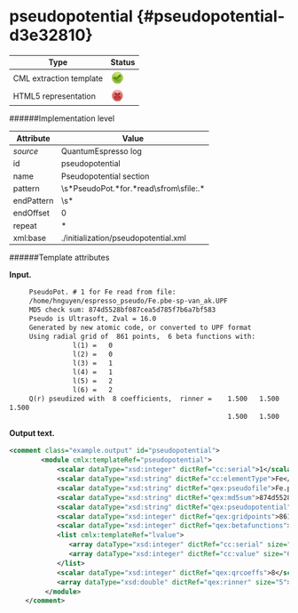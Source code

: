 # pseudopotential {#pseudopotential-d3e32810}


| Type                                                                                                                                                | Status                                                                                                                                              |
|----|----|
| CML extraction template                                                                                                                             | ![](/imgs/Total.png)                                                                                                                                |
| HTML5 representation                                                                                                                                | ![](/imgs/None.png)                                                                                                                                 |

######Implementation level

| Attribute                                                                                                                                           | Value                                                                                                                                               |
|----|----|
| *source*                                                                                                                                            | QuantumEspresso log                                                                                                                                 |
| id                                                                                                                                                  | pseudopotential                                                                                                                                     |
| name                                                                                                                                                | Pseudopotential section                                                                                                                             |
| pattern                                                                                                                                             | \\s\*PseudoPot.\*for.\*read\\sfrom\\sfile:.\*                                                                                                       |
| endPattern                                                                                                                                          | \\s\*                                                                                                                                               |
| endOffset                                                                                                                                           | 0                                                                                                                                                   |
| repeat                                                                                                                                              | \*                                                                                                                                                  |
| xml:base                                                                                                                                            | ./initialization/pseudopotential.xml                                                                                                                |

######Template attributes

**Input.**

         PseudoPot. # 1 for Fe read from file:
         /home/hnguyen/espresso_pseudo/Fe.pbe-sp-van_ak.UPF
         MD5 check sum: 874d5528bf087cea5d785f7b6a7bf583
         Pseudo is Ultrasoft, Zval = 16.0
         Generated by new atomic code, or converted to UPF format
         Using radial grid of  861 points,  6 beta functions with: 
                    l(1) =   0
                    l(2) =   0
                    l(3) =   1
                    l(4) =   1
                    l(5) =   2
                    l(6) =   2
         Q(r) pseudized with  8 coefficients,  rinner =    1.500   1.500   1.500
                                                           1.500   1.500
                                                            
        

**Output text.**

```xml
<comment class="example.output" id="pseudopotential">
        <module cmlx:templateRef="pseudopotential">
            <scalar dataType="xsd:integer" dictRef="cc:serial">1</scalar>
            <scalar dataType="xsd:string" dictRef="cc:elementType">Fe</scalar>
            <scalar dataType="xsd:string" dictRef="qex:pseudofile">Fe.pbe-sp-van_ak.UPF</scalar>
            <scalar dataType="xsd:string" dictRef="qex:md5sum">874d5528bf087cea5d785f7b6a7bf583</scalar>
            <scalar dataType="xsd:string" dictRef="qex:pseudopotential">Ultrasoft, Zval = 16.0</scalar>
            <scalar dataType="xsd:integer" dictRef="qex:gridpoints">861</scalar>
            <scalar dataType="xsd:integer" dictRef="qex:betafunctions">6</scalar>
            <list cmlx:templateRef="lvalue">
               <array dataType="xsd:integer" dictRef="cc:serial" size="6">1 2 3 4 5 6</array>
               <array dataType="xsd:integer" dictRef="cc:value" size="6">0 0 1 1 2 2</array>
            </list>
            <scalar dataType="xsd:integer" dictRef="qex:qrcoeffs">8</scalar>
            <array dataType="xsd:double" dictRef="qex:rinner" size="5">1.500 1.500 1.500 1.500 1.500</array>
         </module>
    </comment>
```
